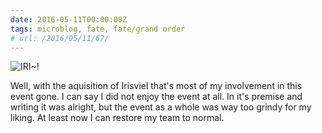 ```yaml
---
date: 2016-05-11T00:00:00Z
tags: microblog, fate, fate/grand order
# url: /2016/05/11/67/
---
```


![IRI~!](/images/fgoparty/iri.jpg)

Well, with the aquisition of Irisviel that's most of my involvement in this event gone. I can say I did not enjoy the event at all. In it's premise and writing it was alright, but the event as a whole was way too grindy for my liking. At least now I can restore my team to normal. 